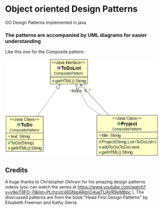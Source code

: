 # Object oriented Design Patterns

OO Design Patterns implemented in java

### The patterns are accompanied by UML diagrams for easier understanding

Like this one for the Composite pattern:

![Alt text](CompositePattern/CompositeUML.jpg?raw=true "Pattern's UML diagram")

## Credits
A huge thanks to Christopher Okhravi for his amazing design patterns videos (you can watch the series at https://www.youtube.com/watch?v=v9ejT8FO-7I&list=PLrhzvIcii6GNjpARdnO4ueTUAVR9eMBpc ). 
The disscussed patterns are from the book "Head First Design Patterns" by Elisabeth Freeman and Kathy Sierra.
